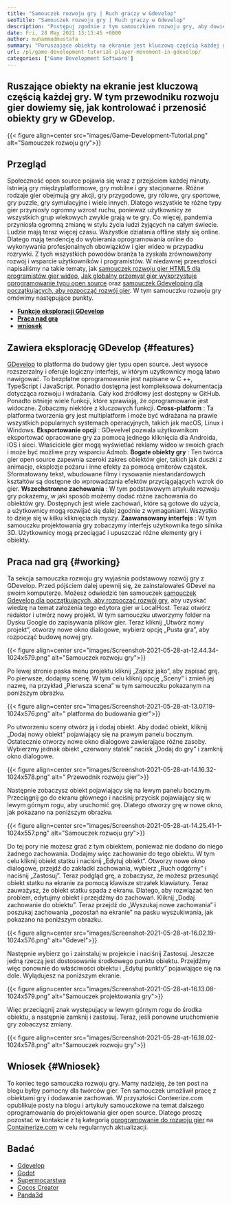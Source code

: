 ```yaml
---
title: "Samouczek rozwoju gry | Ruch graczy w Gdevelop" 
seoTitle: "Samouczek rozwoju gry | Ruch graczy w Gdevelop" 
description: "Postępuj zgodnie z tym samouczkiem rozwoju gry, aby dowiedzieć się o podstawowych funkcjach gry. Gdevelop to bezpłatne oprogramowanie do tworzenia gier do budowania i publikowania gier." 
date: Fri, 28 May 2021 13:13:45 +0000
author: muhammadmustafa
summary: "Poruszające obiekty na ekranie jest kluczową częścią każdej gry. W tym przewodniku rozwoju gier dowiemy się, jak kontrolować i przenosić obiekty gry w GDevelop." 
url: /pl/game-development-tutorial-player-movement-in-gdevelop/
categories: ['Game Development Software']
---
```


## Ruszające obiekty na ekranie jest kluczową częścią każdej gry. W tym przewodniku rozwoju gier dowiemy się, jak kontrolować i przenosić obiekty gry w GDevelop.

{{< figure align=center src="images/Game-Development-Tutorial.png" alt="Samouczek rozwoju gry">}}


## **Przegląd** 
Społeczność open source pojawia się wraz z przejściem każdej minuty. Istnieją gry międzyplatformowe, gry mobilne i gry stacjonarne. Różne rodzaje gier obejmują gry akcji, gry przygodowe, gry rólowe, gry sportowe, gry puzzle, gry symulacyjne i wiele innych. Dlatego wszystkie te różne typy gier przyniosły ogromny wzrost ruchu, ponieważ użytkownicy ze wszystkich grup wiekowych zwykle grają w te gry.
Co więcej, pandemia przyniosła ogromną zmianę w stylu życia ludzi żyjących na całym świecie. Ludzie mają teraz więcej czasu. Wszystkie działania offline stały się online. Dlatego mają tendencję do wybierania oprogramowania online do wykonywania profesjonalnych obowiązków i gier wideo w przypadku rozrywki. Z tych wszystkich powodów branża ta zyskała zrównoważony rozwój i wsparcie użytkowników i programistów. W niedawnej przeszłości napisaliśmy na takie tematy, jak [samouczek rozwoju gier HTML5 dla programistów gier wideo][1], [Jak globalny przemysł gier wykorzystuje oprogramowanie typu open source][2] oraz [samouczek Gdeveloping dla początkujących, aby rozpocząć rozwój gier][3]. W tym samouczku rozwoju gry omówimy następujące punkty.
* **[Funkcje eksploracji GDevelop][4]** 
* **[Praca nad grą][5]** 
* **[wniosek][6]** 

## Zawiera eksplorację GDevelop {#features}

[GDevelop][7] to platforma do budowy gier typu open source. Jest wysoce rozszerzalny i oferuje logiczny interfejs, w którym użytkownicy mogą łatwo nawigować. To bezpłatne oprogramowanie jest napisane w C ++, TypeScript i JavaScript. Ponadto dostępna jest kompleksowa dokumentacja dotycząca rozwoju i wdrażania. Cały kod źródłowy jest dostępny w GitHub. Ponadto istnieje wiele funkcji, które sprawiają, że oprogramowanie jest widoczne. Zobaczmy niektóre z kluczowych funkcji.
**Cross-platform** : Ta platforma tworzenia gry jest multiplatform i może być wdrażana na prawie wszystkich popularnych systemach operacyjnych, takich jak macOS, Linux i Windows.
**Eksportowanie opcji** : GDevelvel pozwala użytkownikom eksportować opracowane gry za pomocą jednego kliknięcia dla Androida, iOS i sieci. Właściciele gier mogą wyświetlać reklamy wideo w swoich grach i może być możliwe przy wsparciu Admob.
**Bogate obiekty gry** : Ten twórca gier open source zapewnia szeroki zakres obiektów gier, takich jak duszki z animacje, eksplozje pożaru i inne efekty za pomocą emiterów cząstek. Sformatowany tekst, wbudowane filmy i rysowanie niestandardowych kształtów są dostępne do wprowadzania efektów przyciągających wzrok do gier.
**Wszechstronne zachowania** : W tym podstawowym artykule rozwoju gry pokażemy, w jaki sposób możemy dodać różne zachowania do obiektów gry. Dostępnych jest wiele zachowań, które są gotowe do użycia, a użytkownicy mogą rozwijać się dalej zgodnie z wymaganiami. Wszystko to dzieje się w kilku kliknięciach myszy.
**Zaawansowany interfejs** : W tym samouczku projektowania gry zobaczymy interfejs użytkownika tego silnika 3D. Użytkownicy mogą przeciągać i upuszczać różne elementy gry i obiekty.

## Praca nad grą {#working}

Ta sekcja samouczka rozwoju gry wyjaśnia podstawowy rozwój gry z GDevelop. Przed pójściem dalej upewnij się, że zainstalowałeś GDevel na swoim komputerze.
Możesz odwiedzić ten samouczek [samouczek Gdevelop dla początkujących, aby rozpocząć rozwój gry][3], aby uzyskać wiedzę na temat założenia tego edytora gier w LocalHost.
Teraz otwórz redaktor i utwórz nowy projekt. W tym samouczku utworzymy folder na Dysku Google do zapisywania plików gier. Teraz kliknij „Utwórz nowy projekt”, otworzy nowe okno dialogowe, wybierz opcję „Pusta gra”, aby rozpocząć budowę nowej gry.

{{< figure align=center src="images/Screenshot-2021-05-28-at-12.44.34-1024x579.png" alt="Samouczek rozwoju gry">}}

Po lewej stronie paska menu projektu kliknij „Zapisz jako”, aby zapisać grę.
Po pierwsze, dodajmy scenę. W tym celu kliknij opcję „Sceny” i zmień jej nazwę, na przykład „Pierwsza scena” w tym samouczku pokazanym na poniższym obrazku.

{{< figure align=center src="images/Screenshot-2021-05-28-at-13.07.19-1024x576.png" alt=" platforma do budowania gier">}}

Po utworzeniu sceny otwórz ją i dodaj obiekt. Aby dodać obiekt, kliknij „Dodaj nowy obiekt” pojawiający się na prawym panelu bocznym. Ostatecznie otworzy nowe okno dialogowe zawierające różne zasoby. Wybierzmy jednak obiekt „czerwony statek” nacisk „Dodaj do gry” i zamknij okno dialogowe.

{{< figure align=center src="images/Screenshot-2021-05-28-at-14.16.32-1024x578.png" alt=" Przewodnik rozwoju gier">}}

Następnie zobaczysz obiekt pojawiający się na lewym panelu bocznym. Przeciągnij go do ekranu głównego i naciśnij przycisk pojawiający się w lewym górnym rogu, aby uruchomić grę. Dlatego otworzy grę w nowe okno, jak pokazano na poniższym obrazku.

{{< figure align=center src="images/Screenshot-2021-05-28-at-14.25.41-1-1024x557.png" alt="Samouczek rozwoju gry">}}

Do tej pory nie możesz grać z tym obiektem, ponieważ nie dodano do niego żadnego zachowania. Dodajmy więc zachowanie do tego obiektu. W tym celu kliknij obiekt statku i naciśnij „Edytuj obiekt”. Otworzy nowe okno dialogowe, przejdź do zakładki zachowania, wybierz „Ruch odgórny” i naciśnij „Zastosuj”. Teraz podgląd grę, a zobaczysz, że możesz przesunąć obiekt statku na ekranie za pomocą klawisze strzałek klawiatury. Teraz zauważysz, że obiekt statku spada z ekranu. Dlatego, aby rozwiązać ten problem, edytujmy obiekt i przejdźmy do zachowań. Kliknij „Dodaj zachowanie do obiektu”. Teraz przejdź do „Wyszukaj nowe zachowania” i poszukaj zachowania „pozostań na ekranie” na pasku wyszukiwania, jak pokazano na poniższym obrazku.

{{< figure align=center src="images/Screenshot-2021-05-28-at-16.02.19-1024x576.png" alt="Gdevel">}}

Następnie wybierz go i zainstaluj w projekcie i naciśnij Zastosuj. Jeszcze jedną rzeczą jest dostosowanie środkowego punktu obiektu. Przejdźmy więc ponownie do właściwości obiektu i „Edytuj punkty” pojawiające się na dole. Wylądujesz na poniższym ekranie.

{{< figure align=center src="images/Screenshot-2021-05-28-at-16.13.08-1024x579.png" alt="Samouczek projektowania gry">}}

Więc przeciągnij znak występujący w lewym górnym rogu do środka obiektu, a następnie zamknij i zastosuj. Teraz, jeśli ponowne uruchomienie gry zobaczysz zmiany.

{{< figure align=center src="images/Screenshot-2021-05-28-at-16.18.02-1024x578.png" alt="Samouczek rozwoju gry">}}


## Wniosek {#Wniosek}

To koniec tego samouczka rozwoju gry. Mamy nadzieję, że ten post na blogu byłby pomocny dla twórców gier. Ten samouczek umożliwił pracę z obiektami gry i dodawanie zachowań. W przyszłości Conteerize.com opublikuje posty na blogu i artykuły samouczkowe na temat dalszego oprogramowania do projektowania gier open source. Dlatego proszę pozostać w kontakcie z tą kategorią [oprogramowanie do rozwoju gier][8] na [Containerize.com][9] w celu regularnych aktualizacji.

## Badać
  * [Gdevelop][7]
  * [Godot][10]
  * [Supermocarstwa][11]
  * [Cocos Creator][12]
  * [Panda3d][13]



[1]: https://blog.containerize.com/2021/05/19/html5-game-development-tutorial-for-video-game-programmers/
[2]: https://blog.containerize.com/game-development-software/how-global-gaming-market-leveraging-open-source-software/
[3]: https://blog.containerize.com/game-development-software/pl/game-development-tutorial-player-movement-in-gdevelop/
[4]: #features
[5]: #working
[6]: #Conclusion
[7]: https://products.containerize.com/game-development-software/gdevelop/
[8]: https://products.containerize.com/game-development-software/
[9]: https://www.containerize.com/
[10]: https://products.containerize.com/game-development-software/godot/
[11]: https://products.containerize.com/game-development-software/superpowers/
[12]: https://products.containerize.com/game-development-software/cocos-creator/
[13]: https://products.containerize.com/game-development-software/panda3d/

